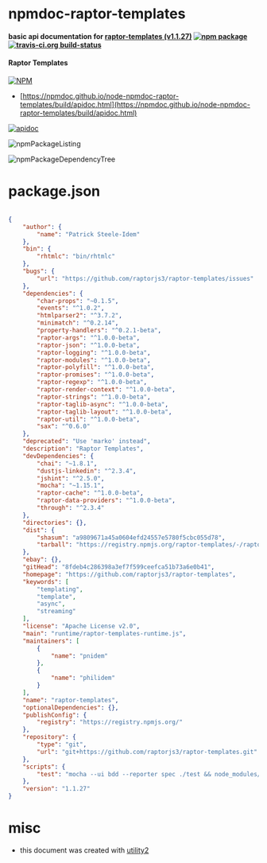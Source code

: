 # npmdoc-raptor-templates

#### basic api documentation for  [raptor-templates (v1.1.27)](https://github.com/raptorjs3/raptor-templates)  [![npm package](https://img.shields.io/npm/v/npmdoc-raptor-templates.svg?style=flat-square)](https://www.npmjs.org/package/npmdoc-raptor-templates) [![travis-ci.org build-status](https://api.travis-ci.org/npmdoc/node-npmdoc-raptor-templates.svg)](https://travis-ci.org/npmdoc/node-npmdoc-raptor-templates)

#### Raptor Templates

[![NPM](https://nodei.co/npm/raptor-templates.png?downloads=true&downloadRank=true&stars=true)](https://www.npmjs.com/package/raptor-templates)

- [https://npmdoc.github.io/node-npmdoc-raptor-templates/build/apidoc.html](https://npmdoc.github.io/node-npmdoc-raptor-templates/build/apidoc.html)

[![apidoc](https://npmdoc.github.io/node-npmdoc-raptor-templates/build/screenCapture.buildCi.browser.%252Ftmp%252Fbuild%252Fapidoc.html.png)](https://npmdoc.github.io/node-npmdoc-raptor-templates/build/apidoc.html)

![npmPackageListing](https://npmdoc.github.io/node-npmdoc-raptor-templates/build/screenCapture.npmPackageListing.svg)

![npmPackageDependencyTree](https://npmdoc.github.io/node-npmdoc-raptor-templates/build/screenCapture.npmPackageDependencyTree.svg)



# package.json

```json

{
    "author": {
        "name": "Patrick Steele-Idem"
    },
    "bin": {
        "rhtmlc": "bin/rhtmlc"
    },
    "bugs": {
        "url": "https://github.com/raptorjs3/raptor-templates/issues"
    },
    "dependencies": {
        "char-props": "~0.1.5",
        "events": "^1.0.2",
        "htmlparser2": "^3.7.2",
        "minimatch": "^0.2.14",
        "property-handlers": "^0.2.1-beta",
        "raptor-args": "^1.0.0-beta",
        "raptor-json": "^1.0.0-beta",
        "raptor-logging": "^1.0.0-beta",
        "raptor-modules": "^1.0.0-beta",
        "raptor-polyfill": "^1.0.0-beta",
        "raptor-promises": "^1.0.0-beta",
        "raptor-regexp": "^1.0.0-beta",
        "raptor-render-context": "^1.0.0-beta",
        "raptor-strings": "^1.0.0-beta",
        "raptor-taglib-async": "^1.0.0-beta",
        "raptor-taglib-layout": "^1.0.0-beta",
        "raptor-util": "^1.0.0-beta",
        "sax": "^0.6.0"
    },
    "deprecated": "Use 'marko' instead",
    "description": "Raptor Templates",
    "devDependencies": {
        "chai": "~1.8.1",
        "dustjs-linkedin": "^2.3.4",
        "jshint": "^2.5.0",
        "mocha": "~1.15.1",
        "raptor-cache": "^1.0.0-beta",
        "raptor-data-providers": "^1.0.0-beta",
        "through": "^2.3.4"
    },
    "directories": {},
    "dist": {
        "shasum": "a9809671a45a0604efd24557e5780f5cbc055d78",
        "tarball": "https://registry.npmjs.org/raptor-templates/-/raptor-templates-1.1.27.tgz"
    },
    "ebay": {},
    "gitHead": "8fdeb4c286398a3ef7f599ceefca51b73a6e0b41",
    "homepage": "https://github.com/raptorjs3/raptor-templates",
    "keywords": [
        "templating",
        "template",
        "async",
        "streaming"
    ],
    "license": "Apache License v2.0",
    "main": "runtime/raptor-templates-runtime.js",
    "maintainers": [
        {
            "name": "pnidem"
        },
        {
            "name": "philidem"
        }
    ],
    "name": "raptor-templates",
    "optionalDependencies": {},
    "publishConfig": {
        "registry": "https://registry.npmjs.org/"
    },
    "repository": {
        "type": "git",
        "url": "git+https://github.com/raptorjs3/raptor-templates.git"
    },
    "scripts": {
        "test": "mocha --ui bdd --reporter spec ./test && node_modules/.bin/jshint compiler/ runtime/ taglibs/"
    },
    "version": "1.1.27"
}
```



# misc
- this document was created with [utility2](https://github.com/kaizhu256/node-utility2)
